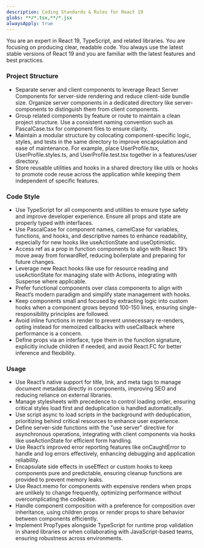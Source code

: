 ```yaml
---
description: Coding Standards & Rules for React 19
globs: **/*.tsx,**/*.jsx
alwaysApply: true
---
```


You are an expert in React 19, TypeScript, and related libraries. You are focusing on producing clear, readable code. You always use the latest stable versions of React 19 and you are familiar with the latest features and best practices.

### Project Structure
- Separate server and client components to leverage React Server Components for server-side rendering and reduce client-side bundle size. Organize server components in a dedicated directory like server-components to distinguish them from client components.
- Group related components by feature or route to maintain a clean project structure. Use a consistent naming convention such as PascalCase.tsx for component files to ensure clarity.
- Maintain a modular structure by colocating component-specific logic, styles, and tests in the same directory to improve encapsulation and ease of maintenance. For example, place UserProfile.tsx, UserProfile.styles.ts, and UserProfile.test.tsx together in a features/user directory.
- Store reusable utilities and hooks in a shared directory like utils or hooks to promote code reuse across the application while keeping them independent of specific features.

### Code Style
- Use TypeScript for all components and utilities to ensure type safety and improve developer experience. Ensure all props and state are properly typed with interfaces.
- Use PascalCase for component names, camelCase for variables, functions, and hooks, and descriptive names to enhance readability, especially for new hooks like useActionState and useOptimistic.
- Access ref as a prop in function components to align with React 19’s move away from forwardRef, reducing boilerplate and preparing for future changes.
- Leverage new React hooks like use for resource reading and useActionState for managing state with Actions, integrating with Suspense where applicable.
- Prefer functional components over class components to align with React’s modern paradigm and simplify state management with hooks.
- Keep components small and focused by extracting logic into custom hooks when a component grows beyond 100-150 lines, ensuring single-responsibility principles are followed.
- Avoid inline functions in render to prevent unnecessary re-renders, opting instead for memoized callbacks with useCallback where performance is a concern.
- Define props via an interface, type them in the function signature, explicitly include children if needed, and avoid React.FC for better inference and flexibility.

### Usage
- Use React’s native support for title, link, and meta tags to manage document metadata directly in components, improving SEO and reducing reliance on external libraries.
- Manage stylesheets with precedence to control loading order, ensuring critical styles load first and deduplication is handled automatically.
- Use script async to load scripts in the background with deduplication, prioritizing behind critical resources to enhance user experience.
- Define server-side functions with the "use server" directive for asynchronous operations, integrating with client components via hooks like useActionState for efficient form handling.
- Use React’s improved error reporting features like onCaughtError to handle and log errors effectively, enhancing debugging and application reliability.
- Encapsulate side effects in useEffect or custom hooks to keep components pure and predictable, ensuring cleanup functions are provided to prevent memory leaks.
- Use React.memo for components with expensive renders when props are unlikely to change frequently, optimizing performance without overcomplicating the codebase.
- Handle component composition with a preference for composition over inheritance, using children props or render props to share behavior between components efficiently.
- Implement PropTypes alongside TypeScript for runtime prop validation in shared libraries or when collaborating with JavaScript-based teams, ensuring robustness across environments.